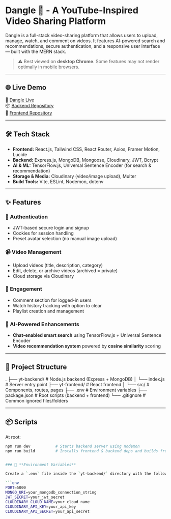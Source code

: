# Dangle 🎥 - A YouTube-Inspired Video Sharing Platform

Dangle is a full-stack video-sharing platform that allows users to upload, manage, watch, and comment on videos. It features AI-powered search and recommendations, secure authentication, and a responsive user interface — built with the MERN stack.

> ⚠️ Best viewed on **desktop Chrome**. Some features may not render optimally in mobile browsers.

---

## 🌐 Live Demo

🔗 [Dangle Live](https://dangle-video-watching-platform-2.onrender.com)  
📦 [Backend Repository](https://github.com/equador8078/Dangle-video-watching-platform/tree/main/yt-backend)  
🎨 [Frontend Repository](https://github.com/equador8078/Dangle-video-watching-platform/tree/main/yt-frontend)

---

## 🛠️ Tech Stack

- **Frontend:** React.js, Tailwind CSS, React Router, Axios, Framer Motion, Lucide
- **Backend:** Express.js, MongoDB, Mongoose, Cloudinary, JWT, Bcrypt
- **AI & ML:** TensorFlow.js, Universal Sentence Encoder (for search & recommendation)
- **Storage & Media:** Cloudinary (video/image upload), Multer
- **Build Tools:** Vite, ESLint, Nodemon, dotenv

---

## ✨ Features

### 🔐 Authentication
- JWT-based secure login and signup
- Cookies for session handling
- Preset avatar selection (no manual image upload)

### 📹 Video Management
- Upload videos (title, description, category)
- Edit, delete, or archive videos (archived = private)
- Cloud storage via Cloudinary

### 💬 Engagement
- Comment section for logged-in users
- Watch history tracking with option to clear
- Playlist creation and management

### 🤖 AI-Powered Enhancements
- **Chat-enabled smart search** using TensorFlow.js + Universal Sentence Encoder
- **Video recommendation system** powered by **cosine similarity** scoring

---

## 📁 Project Structure

.
├── yt-backend/ # Node.js backend (Express + MongoDB)
│ └── index.js # Server entry point
├── yt-frontend/ # React frontend
│ └── src/ # Components, routes, pages
├── .env # Environment variables
├── package.json # Root scripts (backend + frontend)
└── .gitignore # Common ignored files/folders


---


## 📦 Scripts

At root:
```bash
npm run dev           # Starts backend server using nodemon
npm run build         # Installs frontend & backend deps and builds frontend


### 🔧 **Environment Variables**

Create a `.env` file inside the `yt-backend/` directory with the following content:

```env
PORT=5000
MONGO_URI=your_mongodb_connection_string
JWT_SECRET=your_jwt_secret
CLOUDINARY_CLOUD_NAME=your_cloud_name
CLOUDINARY_API_KEY=your_api_key
CLOUDINARY_API_SECRET=your_api_secret

